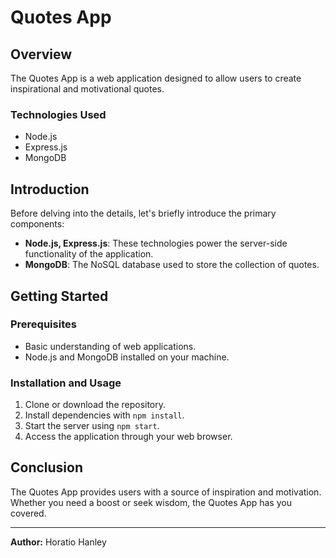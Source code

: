 # Quotes App

## Overview
The Quotes App is a web application designed to allow users to create inspirational and motivational quotes. 

### Technologies Used
- Node.js
- Express.js
- MongoDB

## Introduction
Before delving into the details, let's briefly introduce the primary components:

- **Node.js, Express.js**: These technologies power the server-side functionality of the application.
- **MongoDB**: The NoSQL database used to store the collection of quotes.

<!-- ## Features
- **Browse**: Users can browse through a curated collection of quotes.
- **Search**: Search for specific quotes by keywords or author names.
- **Favorite**: Users can mark quotes as favorites for easy access.
- **Random Quote**: Get a random quote for instant inspiration. -->

## Getting Started
### Prerequisites
- Basic understanding of web applications.
- Node.js and MongoDB installed on your machine.

### Installation and Usage
1. Clone or download the repository.
2. Install dependencies with `npm install`.
3. Start the server using `npm start`.
4. Access the application through your web browser.

## Conclusion
The Quotes App provides users with a source of inspiration and motivation. Whether you need a boost or seek wisdom, the Quotes App has you covered.

---
**Author:** Horatio Hanley
